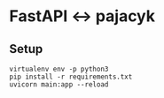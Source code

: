 # FastAPI <-> pajacyk

## Setup

```
virtualenv env -p python3
pip install -r requirements.txt
uvicorn main:app --reload
```
